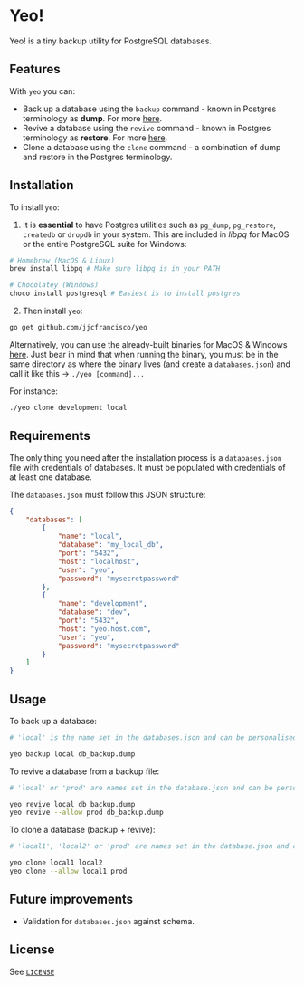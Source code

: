 # Yeo!
Yeo! is a tiny backup utility for PostgreSQL databases.

## Features

 With `yeo` you can:
* Back up a database using the `backup` command - known in Postgres terminology as **dump**. For more [here](https://www.postgresql.org/docs/current/app-pgdump.html).
* Revive a database using the `revive` command - known in Postgres terminology as **restore**. For more [here](https://www.postgresql.org/docs/current/app-pgrestore.html).
* Clone a database using the `clone` command - a combination of dump and restore in the Postgres terminology.

## Installation
To install `yeo`:
1. It is **essential** to have Postgres utilities such as `pg_dump`, `pg_restore`, `createdb` or `dropdb` in your system. This are included in *libpq* for MacOS or the entire PostgreSQL suite for Windows:
```bash
# Homebrew (MacOS & Linux)
brew install libpq # Make sure libpq is in your PATH

# Chocolatey (Windows)
choco install postgresql # Easiest is to install postgres
```
2. Then install `yeo`:
```bash
go get github.com/jjcfrancisco/yeo
```

Alternatively, you can use the already-built binaries for MacOS & Windows [here](https://github.com/jjcfrancisco/yeo/releases/). Just bear in mind that when running the binary, you must be in the same directory as where the binary lives (and create a `databases.json`) and call it like this -> `./yeo [command]...`

For instance:
```bash
./yeo clone development local
``` 

## Requirements
The only thing you need after the installation process is a `databases.json` file with credentials of databases. It must be populated with credentials of at least one database.

The `databases.json` must follow this JSON structure:
```json
{
    "databases": [
        {
            "name": "local",
            "database": "my_local_db",
            "port": "5432",
            "host": "localhost",
            "user": "yeo",
            "password": "mysecretpassword"
        },
        {
            "name": "development",
            "database": "dev",
            "port": "5432",
            "host": "yeo.host.com",
            "user": "yeo",
            "password": "mysecretpassword"
        }
    ]
}
```

## Usage
To back up a database:
```bash
# 'local' is the name set in the databases.json and can be personalised

yeo backup local db_backup.dump
```

To revive a database from a backup file:
```bash
# 'local' or 'prod' are names set in the database.json and can be personalised. The '--allow' flag allows to revive into non-local databases. 

yeo revive local db_backup.dump
yeo revive --allow prod db_backup.dump
```

To clone a database (backup + revive):
```bash
# 'local1', 'local2' or 'prod' are names set in the database.json and can be personalised. The '--allow' flag allows to revive into non-local databases.

yeo clone local1 local2
yeo clone --allow local1 prod
```

## Future improvements
* Validation for `databases.json` against schema.

## License

See [`LICENSE`](./LICENSE)
